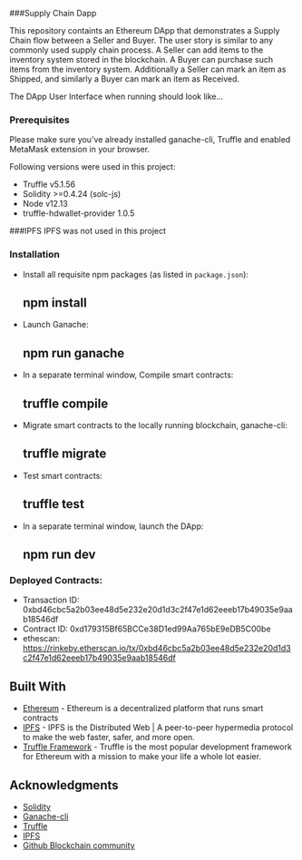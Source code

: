 ###Supply Chain Dapp

This repository containts an Ethereum DApp that demonstrates a Supply Chain flow between a Seller and Buyer. The user story is similar to any commonly used supply chain process. A Seller can add items to the inventory system stored in the blockchain. A Buyer can purchase such items from the inventory system. Additionally a Seller can mark an item as Shipped, and similarly a Buyer can mark an item as Received.

The DApp User Interface when running should look like...



### Prerequisites

Please make sure you've already installed ganache-cli, Truffle and enabled MetaMask extension in your browser.

Following versions were used in this project: 
- Truffle v5.1.56
- Solidity  >=0.4.24 (solc-js)
- Node v12.13
- truffle-hdwallet-provider 1.0.5


###IPFS
IPFS was not used in this project


### Installation

- Install all requisite npm packages (as listed in ```package.json```):
  ## npm install
- Launch Ganache:
  ## npm run ganache
- In a separate terminal window, Compile smart contracts:
  ## truffle compile
- Migrate smart contracts to the locally running blockchain, ganache-cli:
  ## truffle migrate 
- Test smart contracts:
  ## truffle test
- In a separate terminal window, launch the DApp:
  ## npm run dev

### Deployed Contracts: 
- Transaction ID: 0xbd46cbc5a2b03ee48d5e232e20d1d3c2f47e1d62eeeb17b49035e9aab18546df 
- Contract ID: 0xd179315Bf65BCCe38D1ed99Aa765bE9eDB5C00be
- ethescan: https://rinkeby.etherscan.io/tx/0xbd46cbc5a2b03ee48d5e232e20d1d3c2f47e1d62eeeb17b49035e9aab18546df


## Built With

* [Ethereum](https://www.ethereum.org/) - Ethereum is a decentralized platform that runs smart contracts
* [IPFS](https://ipfs.io/) - IPFS is the Distributed Web | A peer-to-peer hypermedia protocol
to make the web faster, safer, and more open.
* [Truffle Framework](http://truffleframework.com/) - Truffle is the most popular development framework for Ethereum with a mission to make your life a whole lot easier.

## Acknowledgments

* [Solidity](https://docs.soliditylang.org/en/v0.7.4/)
* [Ganache-cli](https://www.trufflesuite.com/docs/ganache/quickstart)
* [Truffle](https://www.trufflesuite.com/trufflecon2020)
* [IPFS](https://docs.ipfs.io/reference/cli/)
* [Github Blockchain community](github.com)
